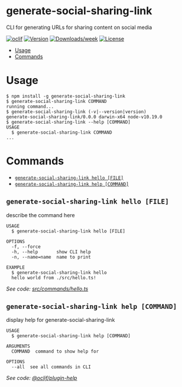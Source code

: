 generate-social-sharing-link
============================

CLI for generating URLs for sharing content on social media

[![oclif](https://img.shields.io/badge/cli-oclif-brightgreen.svg)](https://oclif.io)
[![Version](https://img.shields.io/npm/v/generate-social-sharing-link.svg)](https://npmjs.org/package/generate-social-sharing-link)
[![Downloads/week](https://img.shields.io/npm/dw/generate-social-sharing-link.svg)](https://npmjs.org/package/generate-social-sharing-link)
[![License](https://img.shields.io/npm/l/generate-social-sharing-link.svg)](https://github.com/georgeperry1/generate-social-sharing-link/blob/master/package.json)

<!-- toc -->
* [Usage](#usage)
* [Commands](#commands)
<!-- tocstop -->
# Usage
<!-- usage -->
```sh-session
$ npm install -g generate-social-sharing-link
$ generate-social-sharing-link COMMAND
running command...
$ generate-social-sharing-link (-v|--version|version)
generate-social-sharing-link/0.0.0 darwin-x64 node-v10.19.0
$ generate-social-sharing-link --help [COMMAND]
USAGE
  $ generate-social-sharing-link COMMAND
...
```
<!-- usagestop -->
# Commands
<!-- commands -->
* [`generate-social-sharing-link hello [FILE]`](#generate-social-sharing-link-hello-file)
* [`generate-social-sharing-link help [COMMAND]`](#generate-social-sharing-link-help-command)

## `generate-social-sharing-link hello [FILE]`

describe the command here

```
USAGE
  $ generate-social-sharing-link hello [FILE]

OPTIONS
  -f, --force
  -h, --help       show CLI help
  -n, --name=name  name to print

EXAMPLE
  $ generate-social-sharing-link hello
  hello world from ./src/hello.ts!
```

_See code: [src/commands/hello.ts](https://github.com/georgeperry1/generate-social-sharing-link/blob/v0.0.0/src/commands/hello.ts)_

## `generate-social-sharing-link help [COMMAND]`

display help for generate-social-sharing-link

```
USAGE
  $ generate-social-sharing-link help [COMMAND]

ARGUMENTS
  COMMAND  command to show help for

OPTIONS
  --all  see all commands in CLI
```

_See code: [@oclif/plugin-help](https://github.com/oclif/plugin-help/blob/v3.2.0/src/commands/help.ts)_
<!-- commandsstop -->
